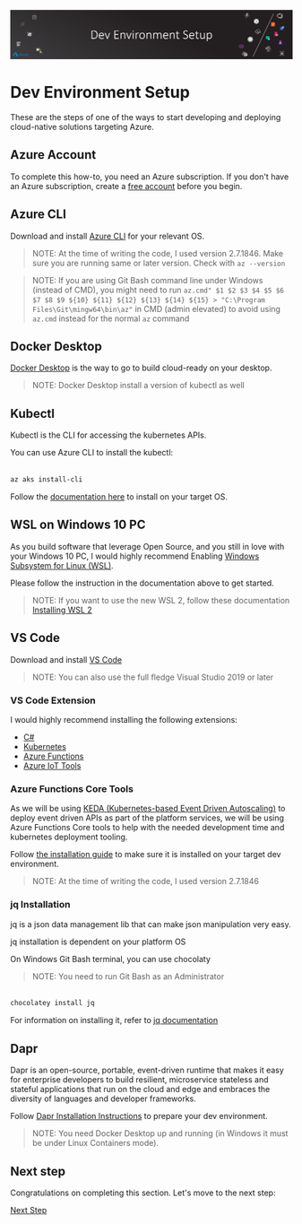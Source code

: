 ![banner](assets/banner.png)

# Dev Environment Setup

These are the steps of one of the ways to start developing and deploying cloud-native solutions targeting Azure.

## Azure Account

To complete this how-to, you need an Azure subscription. If you don't have an Azure subscription, create a [free account](https://azure.microsoft.com/free) before you begin.

## Azure CLI

Download and install [Azure CLI](https://docs.microsoft.com/en-us/cli/azure/install-azure-cli?view=azure-cli-latest) for your relevant OS.

>NOTE: At the time of writing the code, I used version 2.7.1846. Make sure you are running same or later version. Check with ```az --version```

>NOTE: If you are using Git Bash command line under Windows (instead of CMD), you might need to run ```az.cmd" $1 $2 $3 $4 $5 $6 $7 $8 $9 ${10} ${11} ${12} ${13} ${14} ${15} > "C:\Program Files\Git\mingw64\bin\az"``` in CMD (admin elevated) to avoid using ```az.cmd``` instead for the normal ```az``` command

## Docker Desktop

[Docker Desktop](https://www.docker.com/products/docker-desktop) is the way to go to build cloud-ready on your desktop.

>NOTE: Docker Desktop install a version of kubectl as well

## Kubectl

Kubectl is the CLI for accessing the kubernetes APIs.

You can use Azure CLI to install the kubectl:

```bash

az aks install-cli

```

Follow the [documentation here](https://kubernetes.io/docs/tasks/tools/install-kubectl/) to install on your target OS.

## WSL on Windows 10 PC

As you build software that leverage Open Source, and you still in love with your Windows 10 PC, I would highly recommend Enabling [Windows Subsystem for Linux (WSL)](https://docs.microsoft.com/en-us/windows/wsl/install-win10).

Please follow the instruction in the documentation above to get started.

>NOTE: If you want to use the new WSL 2, follow these documentation [Installing WSL 2](https://docs.microsoft.com/en-us/windows/wsl/wsl2-install)

## VS Code

Download and install [VS Code](https://code.visualstudio.com/)

>NOTE: You can also use the full fledge Visual Studio 2019 or later

### VS Code Extension

I would highly recommend installing the following extensions:

- [C#](https://marketplace.visualstudio.com/items?itemName=ms-vscode.csharp)
- [Kubernetes](https://marketplace.visualstudio.com/items?itemName=ms-kubernetes-tools.vscode-kubernetes-tools)
- [Azure Functions](https://marketplace.visualstudio.com/items?itemName=ms-azuretools.vscode-azurefunctions)
- [Azure IoT Tools](https://marketplace.visualstudio.com/items?itemName=vsciot-vscode.azure-iot-tools)

### Azure Functions Core Tools

As we will be using [KEDA (Kubernetes-based Event Driven Autoscaling)](https://github.com/kedacore/keda) to deploy event driven APIs as part of the platform services, we will be using Azure Functions Core tools to help with the needed development time and kubernetes deployment tooling.

Follow [the installation guide](https://docs.microsoft.com/en-us/azure/azure-functions/functions-run-local) to make sure it is installed on your target dev environment.

>NOTE: At the time of writing the code, I used version 2.7.1846

### jq Installation

jq is a json data management lib that can make json manipulation very easy.

jq installation is dependent on your platform OS

On Windows Git Bash terminal, you can use chocolaty

>NOTE: You need to run Git Bash as an Administrator

```bash

chocolatey install jq

```

For information on installing it, refer to [jq documentation](https://stedolan.github.io/jq/download/)

## Dapr

Dapr is an open-source, portable, event-driven runtime that makes it easy for enterprise developers to build resilient, microservice stateless and stateful applications that run on the cloud and edge and embraces the diversity of languages and developer frameworks.

Follow [Dapr Installation Instructions](https://github.com/dapr/docs/blob/master/getting-started/environment-setup.md#prerequisites) to prepare your dev environment.

>NOTE: You need Docker Desktop up and running (in Windows it must be under Linux Containers mode).

## Next step

Congratulations on completing this section. Let's move to the next step:

[Next Step](/guide/02-prerequisites/README.md)